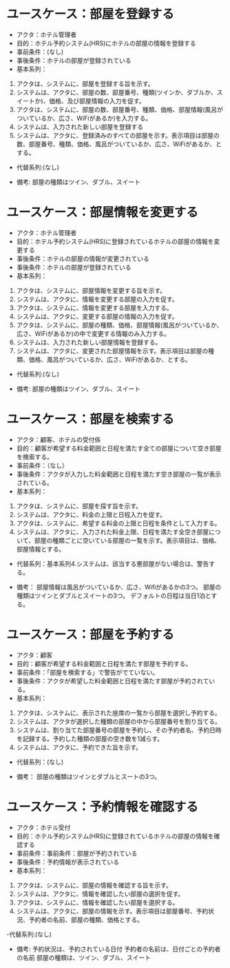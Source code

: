# ユースケース：部屋を登録する
- アクタ：ホテル管理者
- 目的：ホテル予約システム(HRS)にホテルの部屋の情報を登録する
- 事前条件：(なし)
- 事後条件：ホテルの部屋が登録されている
- 基本系列：
1. アクタは、システムに、部屋を登録する旨を示す。
2. システムは、アクタに、部屋の数、部屋番号、種類(ツインか、ダブルか、スイートか)、価格、及び部屋情報の入力を促す。
3. アクタは、システムに、部屋の数、部屋番号、種類、価格、部屋情報(風呂がついているか、広さ、WiFiがあるか)を入力する。
4. システムは、入力された新しい部屋を登録する
5. システムは、アクタに、登録済みのすべての部屋を示す。表示項目は部屋の数、部屋番号、種類、価格、風呂がついているか、広さ、WiFiがあるか、とする。

- 代替系列:(なし)

- 備考:
部屋の種類はツイン、ダブル、スイート



# ユースケース：部屋情報を変更する
- アクタ：ホテル管理者
- 目的：ホテル予約システム(HRS)に登録されているホテルの部屋の情報を変更する
- 事後条件：ホテルの部屋の情報が変更されている
- 事後条件：ホテルの部屋が登録されている
- 基本系列：
1. アクタは、システムに、部屋情報を変更する旨を示す。
2. システムは、アクタに、情報を変更する部屋の入力を促す。
3. アクタは、システムに、情報を変更する部屋を入力する。
4. システムは、アクタに、変更する部屋の情報の入力を促す。
5. アクタは、システムに、部屋の種類、価格、部屋情報(風呂がついているか、広さ、WiFiがあるか)の中で変更する情報のみ入力する。
6. システムは、入力された新しい部屋情報を登録する。
7. システムは、アクタに、変更された部屋情報を示す。表示項目は部屋の種類、価格、風呂がついているか、広さ、WiFiがあるか、とする。

- 代替系列:(なし)

- 備考:
部屋の種類はツイン、ダブル、スイート



# ユースケース：部屋を検索する
- アクタ：顧客、ホテルの受付係
- 目的：顧客が希望する料金範囲と日程を満たす全ての部屋について空き部屋を検索する。
- 事前条件：（なし）
- 事後条件：アクタが入力した料金範囲と日程を満たす空き部屋の一覧が表示されている。
- 基本系列：
1. アクタは、システムに、部屋を探す旨を示す。
2. システムは、アクタに、料金の上限と日程入力を促す。
3. アクタは、システムに、希望する料金の上限と日程を条件として入力する。
4. システムは、アクタに、入力された料金上限、日程を満たす全空き部屋について、部屋の種類ごとに空いている部屋の一覧を示す。表示項目は、価格、部屋情報とする。

- 代替系列：基本系列4.システムは、該当する悪部屋がない場合は、警告する。

- 備考：
部屋情報は風呂がついているか、広さ、Wifiがあるかの3つ。
部屋の種類はツインとダブルとスイートの3つ。
デフォルトの日程は当日1泊とする。


# ユースケース：部屋を予約する
- アクタ：顧客
- 目的：顧客が希望する料金範囲と日程を満たす部屋を予約する。
- 事前条件：「部屋を検索する」で警告がでていない。
- 事後条件：アクタが希望した料金範囲と日程を満たす部屋が予約されている。
- 基本系列：
1. アクタは、システムに、表示された座席の一覧から部屋を選択し予約する。
2. システムは、アクタが選択した種類の部屋の中から部屋番号を割り当てる。
3. システムは、割り当てた部屋番号の部屋を予約し、その予約者名、予約日時を記録する。予約した種類の部屋の空き数を1減らす。
4. システムは、アクタに、予約できた旨を示す。
   
- 代替系列：(なし)
  
- 備考：
部屋の種類はツインとダブルとスートの3つ。


# ユースケース：予約情報を確認する
- アクタ：ホテル受付
- 目的：ホテル予約システム(HRS)に登録されているホテルの部屋の情報を確認する
- 事前条件：事前条件：部屋が予約されている
- 事後条件：予約情報が表示されている
- 基本系列：
1. アクタは、システムに、部屋の情報を確認する旨を示す。
2. システムは、アクタに、情報を確認したい部屋の選択を促す。
3. アクタは、システムに、情報を確認したい部屋を選択する。
4. システムは、アクタに、部屋の情報を示す。表示項目は部屋番号、予約状況、予約者の名前、部屋の種類、価格とする。

-代替系列:(なし)

- 備考:
予約状況は、予約されている日付
予約者の名前は、日付ごとの予約者の名前
部屋の種類は、ツイン、ダブル、スイート



